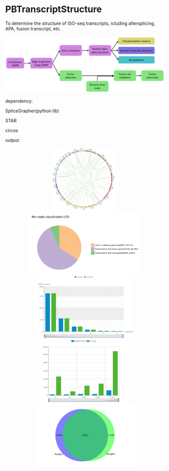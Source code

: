 # PBTranscriptStructure
To determine the structure of ISO-seq transcripts, icluding altersplicing, APA, fusion transcript, etc.

<p align="center">
  <img src="examplePlots/gene_structure_annot.png" width=800">
</p>

dependency:

SpliceGrapher(python lib)

STAR

circos

output:

<p align="center">
  <img src="examplePlots/circos.png" height=200"> &nbsp;
  <img src="examplePlots/isotype.png" height=200"> &nbsp;
  <img src="examplePlots/APA.png" height=200"> &nbsp;
  <img src="examplePlots/AS.png" height=200"> &nbsp;
  <img src="examplePlots/isoform_venn.png" height=200">
</p>
